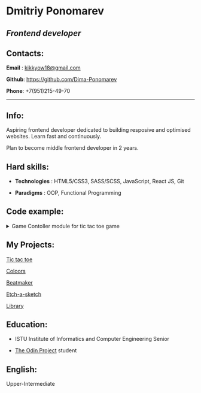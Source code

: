# Dmitriy Ponomarev

## _Frontend developer_

## Contacts:

**Email** : kikkyow18@gmail.com

**Github**: https://github.com/Dima-Ponomarev

**Phone**: +7(951)215-49-70

---

## Info:

Aspiring frontend developer dedicated to building resposive and optimised websites. Learn fast and continuously.

Plan to become middle frontend developer in 2 years.

## Hard skills:

- **Technologies** : HTML5/CSS3, SASS/SCSS, JavaScript, React JS, Git

- **Paradigms** : OOP, Functional Programming

## Code example:

<details><summary>Game Contoller module for tic tac toe game</summary>
<p>

```JavaScript

const gameController = (() => {
    const playerX = Player('X');
    const playerO = Player('O');
    let round = 0;
    let gameIsOver = false;

    const playRound = (tileIndex) =>{
        const player = getCurrentPlayer();
        player.occupiedTiles.push(tileIndex);
        gameBoard.setTile(tileIndex, player.getSign());
        const winner = checkWinner(player.occupiedTiles);
        if (checkWinner(player.occupiedTiles)){
            gameIsOver = true;
            console.log('gg')
            displayController.setStatus(`Player ${player.getSign()} has won!`);
            return;
        }

        if (round === 8) {
            gameIsOver = true;
            displayController.setStatus('Players drew!')
            return;
        }
        round++;
        player.getSign() === "X" ? displayController.setStatus("Player O's turn") :
            displayController.setStatus("Player X's turn");
    }

    const getCurrentPlayer = () =>{
        return round % 2 === 1 ? playerO : playerX;
    }

    const checkWinner = (occupiedTiles) => {
        let status = false;
        winConditions =[
            [0, 1, 2],
            [3, 4, 5],
            [6, 7, 8],
            [0, 3, 6],
            [1, 4, 7],
            [2, 5, 8],
            [0, 4, 8],
            [2, 4, 6]
        ];

        winConditions.forEach(winCondition => {
            if (winCondition.every(index => occupiedTiles.includes(index))){
                status = true;
            }
        });
        return status;
    }

    const getGameIsOver = () =>{
        return gameIsOver;
    }

    const reset = () =>{
        round = 0;
        gameIsOver = false;
        playerO.reset();
        playerX.reset();
    }

    return{
        playRound,
        getGameIsOver,
        reset
    }
})();
```

</p>
</details>

## My Projects:

[Tic tac toe](https://github.com/Dima-Ponomarev/Tic-Tac-Toe)

[Coloors](https://github.com/Dima-Ponomarev/Coloors)

[Beatmaker](https://github.com/Dima-Ponomarev/Beatmaker)

[Etch-a-sketch](https://github.com/Dima-Ponomarev/Etch-a-Sketch)

[Library](https://github.com/Dima-Ponomarev/Library)

## Education:

- ISTU Institute of Informatics and Computer Engineering Senior

- [The Odin Project](https://www.theodinproject.com/) student

## English:

Upper-Intermediate

